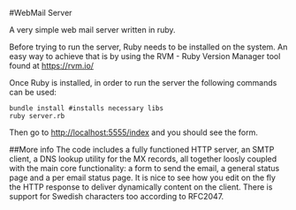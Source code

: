 #WebMail Server

A very simple web mail server written in ruby.

Before trying to run the server, Ruby needs to be installed on the system. An easy way to achieve that is by using the RVM - Ruby Version Manager tool found at https://rvm.io/

Once Ruby is installed, in order to run the server the following commands can be used:

```
bundle install #installs necessary libs
ruby server.rb
```
Then go to [http://localhost:5555/index](http://localhost:5555/index) and you should see the form.

##More info
The code includes a fully functioned HTTP server, an SMTP client, a DNS lookup utility for the MX records, all together loosly coupled with the main core functionality: a form to send the email, a general status page and a per email status page. It is nice to see how you edit on the fly the HTTP response to deliver dynamically content on the client. There is support for Swedish characters too according to RFC2047.

